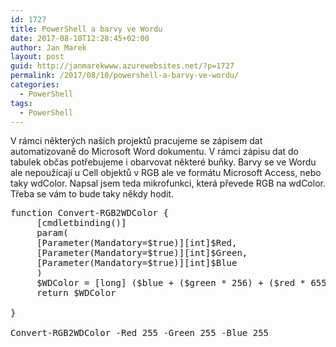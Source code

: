 ```yaml
---
id: 1727
title: PowerShell a barvy ve Wordu
date: 2017-08-10T12:28:45+02:00
author: Jan Marek
layout: post
guid: http://janmarekwww.azurewebsites.net/?p=1727
permalink: /2017/08/10/powershell-a-barvy-ve-wordu/
categories:
  - PowerShell
tags:
  - PowerShell
---
```

V rámci některých našich projektů pracujeme se zápisem dat automatizovaně do Microsoft Word dokumentu. V rámci zápisu dat do tabulek občas potřebujeme i obarvovat některé buňky. Barvy se ve Wordu ale nepoužícají u Cell objektů v RGB ale ve formátu Microsoft Access, nebo taky wdColor. Napsal jsem teda mikrofunkci, která převede RGB na wdColor. Třeba se vám to bude taky někdy hodit.

<pre class="lang:ps decode:true ">function Convert-RGB2WDColor {
     [cmdletbinding()]
     param(
     [Parameter(Mandatory=$true)][int]$Red,
     [Parameter(Mandatory=$true)][int]$Green,
     [Parameter(Mandatory=$true)][int]$Blue
     )
     $WDColor = [long] ($blue + ($green * 256) + ($red * 65536))
     return $WDColor

}

Convert-RGB2WDColor -Red 255 -Green 255 -Blue 255</pre>

&nbsp;